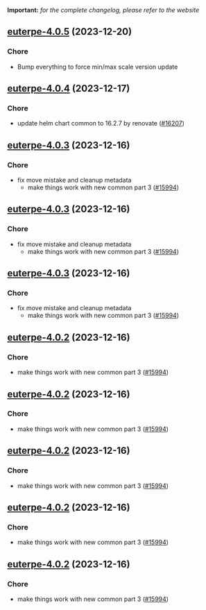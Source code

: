 **Important:**
*for the complete changelog, please refer to the website*




## [euterpe-4.0.5](https://github.com/truecharts/charts/compare/euterpe-4.0.4...euterpe-4.0.5) (2023-12-20)

### Chore

- Bump everything to force min/max scale version update
  
  


## [euterpe-4.0.4](https://github.com/truecharts/charts/compare/euterpe-4.0.3...euterpe-4.0.4) (2023-12-17)

### Chore

- update helm chart common to 16.2.7 by renovate ([#16207](https://github.com/truecharts/charts/issues/16207))
  
  


## [euterpe-4.0.3](https://github.com/truecharts/charts/compare/euterpe-3.0.13...euterpe-4.0.3) (2023-12-16)

### Chore

- fix move mistake and cleanup metadata
  - make things work with new common part 3 ([#15994](https://github.com/truecharts/charts/issues/15994))
  
  


## [euterpe-4.0.3](https://github.com/truecharts/charts/compare/euterpe-3.0.13...euterpe-4.0.3) (2023-12-16)

### Chore

- fix move mistake and cleanup metadata
  - make things work with new common part 3 ([#15994](https://github.com/truecharts/charts/issues/15994))
  
  


## [euterpe-4.0.3](https://github.com/truecharts/charts/compare/euterpe-3.0.13...euterpe-4.0.3) (2023-12-16)

### Chore

- fix move mistake and cleanup metadata
  - make things work with new common part 3 ([#15994](https://github.com/truecharts/charts/issues/15994))
  
  


## [euterpe-4.0.2](https://github.com/truecharts/charts/compare/euterpe-3.0.13...euterpe-4.0.2) (2023-12-16)

### Chore

- make things work with new common part 3 ([#15994](https://github.com/truecharts/charts/issues/15994))
  
  


## [euterpe-4.0.2](https://github.com/truecharts/charts/compare/euterpe-3.0.13...euterpe-4.0.2) (2023-12-16)

### Chore

- make things work with new common part 3 ([#15994](https://github.com/truecharts/charts/issues/15994))
  
  


## [euterpe-4.0.2](https://github.com/truecharts/charts/compare/euterpe-3.0.13...euterpe-4.0.2) (2023-12-16)

### Chore

- make things work with new common part 3 ([#15994](https://github.com/truecharts/charts/issues/15994))
  
  


## [euterpe-4.0.2](https://github.com/truecharts/charts/compare/euterpe-3.0.13...euterpe-4.0.2) (2023-12-16)

### Chore

- make things work with new common part 3 ([#15994](https://github.com/truecharts/charts/issues/15994))
  
  


## [euterpe-4.0.2](https://github.com/truecharts/charts/compare/euterpe-3.0.13...euterpe-4.0.2) (2023-12-16)

### Chore

- make things work with new common part 3 ([#15994](https://github.com/truecharts/charts/issues/15994))
  
  


